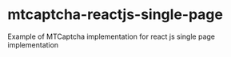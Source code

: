 # mtcaptcha-reactjs-single-page
Example of MTCaptcha implementation for react js single page implementation
